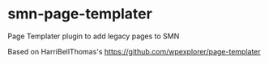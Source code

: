 # smn-page-templater
Page Templater plugin to add legacy pages to SMN

Based on HarriBellThomas's https://github.com/wpexplorer/page-templater
